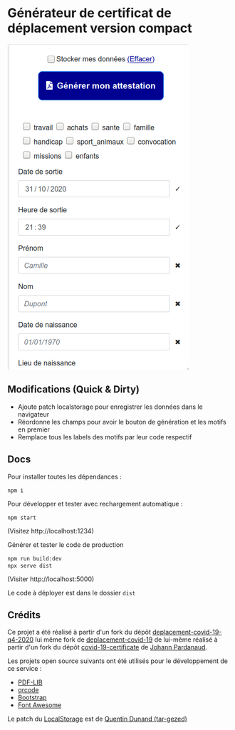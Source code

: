 # Générateur de certificat de déplacement version compact

![Exemple d'écran de l'application](screen.png)

## Modifications (Quick & Dirty)

- Ajoute patch localstorage pour enregistrer les données dans le navigateur
- Réordonne les champs pour avoir le bouton de génération et les motifs en premier
- Remplace tous les labels des motifs par leur code respectif

## Docs

Pour installer toutes les dépendances :

```console
npm i
```

Pour développer et tester avec rechargement automatique :

```console
npm start
```

(Visitez http://localhost:1234)

Générer et tester le code de production

```console
npm run build:dev
npx serve dist
```

(Visiter http://localhost:5000)

Le code à déployer est dans le dossier `dist`

## Crédits

Ce projet a été réalisé à partir d'un fork du dépôt [deplacement-covid-19-q4-2020](https://github.com/LAB-MI/attestation-deplacement-derogatoire-q4-2020) lui même fork de [deplacement-covid-19](https://github.com/LAB-MI/deplacement-covid-19) de lui-même réalisé à partir d'un fork du dépôt [covid-19-certificate](https://github.com/nesk/covid-19-certificate) de [Johann Pardanaud](https://github.com/nesk).

Les projets open source suivants ont été utilisés pour le développement de ce
service :

- [PDF-LIB](https://pdf-lib.js.org/)
- [qrcode](https://github.com/soldair/node-qrcode)
- [Bootstrap](https://getbootstrap.com/)
- [Font Awesome](https://fontawesome.com/license)

Le patch du [LocalStorage](https://github.com/tar-gezed/attestation-deplacement-derogatoire-q4-2020/tree/feature/store-and-autocomplete-data) est de [Quentin Dunand (tar-gezed)](https://github.com/tar-gezed)
